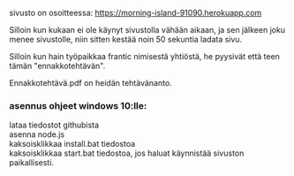 sivusto on osoitteessa: https://morning-island-91090.herokuapp.com

Silloin kun kukaan ei ole käynyt sivustolla vähään aikaan, ja sen jälkeen joku menee sivustolle, niin sitten kestää noin 50 sekuntia ladata sivu.

Silloin kun hain työpaikkaa frantic nimisestä yhtiöstä, he pyysivät että teen tämän "ennakkotehtävän".

Ennakkotehtävä.pdf on heidän tehtävänanto.


### asennus ohjeet windows 10:lle:  
lataa tiedostot githubista  
asenna node.js  
kaksoisklikkaa install.bat tiedostoa  
kaksoisklikkaa start.bat tiedostoa, jos haluat käynnistää sivuston paikallisesti.  
